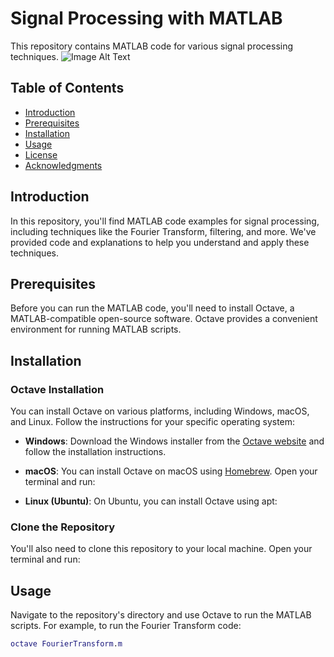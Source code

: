 # Signal Processing with MATLAB

This repository contains MATLAB code for various signal processing techniques.
![Image Alt Text](https://github.com/YourUsername/YourRepository/raw/main/images/signal_processing.png)

## Table of Contents
- [Introduction](#introduction)
- [Prerequisites](#prerequisites)
- [Installation](#installation)
- [Usage](#usage)
- [License](#license)
- [Acknowledgments](#acknowledgments)

## Introduction

In this repository, you'll find MATLAB code examples for signal processing, including techniques like the Fourier Transform, filtering, and more. We've provided code and explanations to help you understand and apply these techniques.

## Prerequisites

Before you can run the MATLAB code, you'll need to install Octave, a MATLAB-compatible open-source software. Octave provides a convenient environment for running MATLAB scripts.

## Installation

### Octave Installation

You can install Octave on various platforms, including Windows, macOS, and Linux. Follow the instructions for your specific operating system:

- **Windows**: Download the Windows installer from the [Octave website](https://www.gnu.org/software/octave/download.html) and follow the installation instructions.

- **macOS**: You can install Octave on macOS using [Homebrew](https://brew.sh/). Open your terminal and run:

- **Linux (Ubuntu)**: On Ubuntu, you can install Octave using apt:


### Clone the Repository

You'll also need to clone this repository to your local machine. Open your terminal and run:


## Usage

Navigate to the repository's directory and use Octave to run the MATLAB scripts. For example, to run the Fourier Transform code:

```matlab
octave FourierTransform.m

